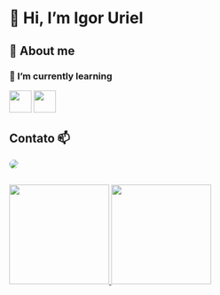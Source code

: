 # 👋 Hi, I’m Igor Uriel

## 🔮 About me
### 🌱 I’m currently learning
<img src='https://cdn.jsdelivr.net/gh/devicons/devicon/icons/devicon/react-original.svg' width='40' height='40' /> <img src="https://cdn.jsdelivr.net/gh/devicons/devicon/icons/typescript/typescript-original.svg" width='40' height='40' />

## Contato 📫 
<a href = "mailto:igor.uriel1@gmail.com"><img style="border-radius: 8px" src="https://img.shields.io/badge/-Gmail-%23333?style=for-the-badge&logo=gmail&logoColor=white" target="_blank"></a>

##
<div>
  <a href="https://github.com/igoruriel">
  <img height="180em" src="https://github-readme-stats.vercel.app/api/top-langs/?username=igoruriel&layout=compact&langs_count=7&theme=dracula"/>
  <img height="180em" src="https://github-readme-stats.vercel.app/api?username=igoruriel&show_icons=true&theme=dracula&include_all_commits=true&count_private=true"/>
</div>

<!---
igoruriel/igoruriel is a ✨ special ✨ repository because its `README.md` (this file) appears on your GitHub profile.
You can click the Preview link to take a look at your changes.
--->
